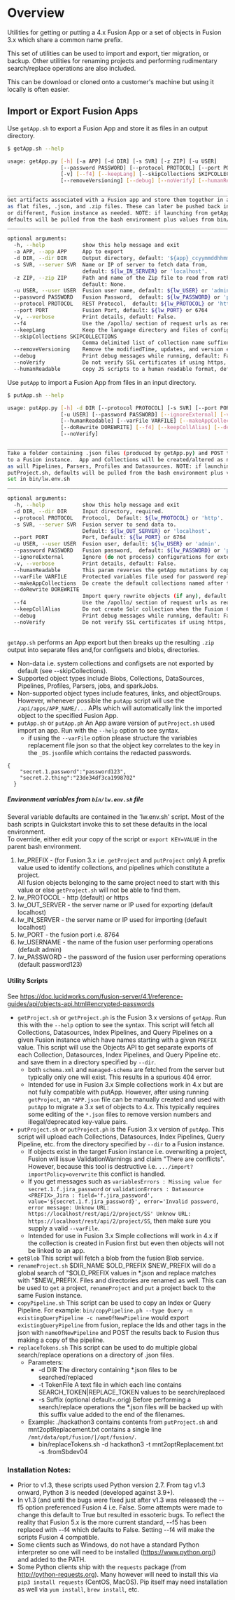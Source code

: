 # Overview

Utilities for getting or putting a 4.x Fusion App or a set of objects in Fusion 3.x which share a common name prefix.

This set of utilities can be used to import and export, tier migration, or backup.
Other utilities for renaming projects and performing rudimentary search/replace operations
are also included.

This  can be download or cloned onto a customer's machine but using it locally is often easier.

##  Import or Export Fusion Apps

Use `getApp.sh` to export a Fusion App and store it as files in an output directory.
```bash
$ getApp.sh --help

usage: getApp.py [-h] [-a APP] [-d DIR] [-s SVR] [-z ZIP] [-u USER]
                 [--password PASSWORD] [--protocol PROTOCOL] [--port PORT]
                 [-v] [--f4] [--keepLang] [--skipCollections SKIPCOLLECTIONS]
                 [--removeVersioning] [--debug] [--noVerify] [--humanReadable]

______________________________________________________________________________
Get artifacts associated with a Fusion app and store them together in a folder 
as flat files, .json, and .zip files. These can later be pushed back into the same, 
or different, Fusion instance as needed. NOTE: if launching from getApp.sh, 
defaults will be pulled from the bash environment plus values from bin/lw.env.sh
______________________________________________________________________________

optional arguments:
  -h, --help            show this help message and exit
  -a APP, --app APP     App to export
  -d DIR, --dir DIR     Output directory, default: '${app}_ccyymmddhhmm'.
  -s SVR, --server SVR  Name or IP of server to fetch data from, 
                        default: ${lw_IN_SERVER} or 'localhost'.
  -z ZIP, --zip ZIP     Path and name of the Zip file to read from rather than using an export from --server, 
                        default: None.
  -u USER, --user USER  Fusion user name, default: ${lw_USER} or 'admin'.
  --password PASSWORD   Fusion Password,  default: ${lw_PASSWORD} or 'password123'.
  --protocol PROTOCOL   REST Protocol,  default: ${lw_PROTOCOL} or 'http'.
  --port PORT           Fusion Port, default: ${lw_PORT} or 6764
  -v, --verbose         Print details, default: False.
  --f4                  Use the /apollo/ section of request urls as required by 4.x.  Default=False.
  --keepLang            Keep the language directory and files of configsets.  This is removed by default for brevity.
  --skipCollections SKIPCOLLECTIONS
                        Comma delimited list of collection name suffixes to skip, e.g. _signals; default=_signals,signals_aggr,job_reports,query_rewrite,_query_rewrite_staging,user_prefs
  --removeVersioning    Remove the modifiedTime, updates, and version elements from JSON objects since these will always flag as a change, default=false
  --debug               Print debug messages while running, default: False.
  --noVerify            Do not verify SSL certificates if using https, default: False.
  --humanReadable       copy JS scripts to a human readable format, default: False.

```
Use `putApp` to import a Fusion App from files in an input directory.

```bash
$ putApp.sh --help

usage: putApp.py [-h] -d DIR [--protocol PROTOCOL] [-s SVR] [--port PORT]
                 [-u USER] [--password PASSWORD] [--ignoreExternal] [-v]
                 [--humanReadable] [--varFile VARFILE] [--makeAppCollections]
                 [--doRewrite DOREWRITE] [--f4] [--keepCollAlias] [--debug]
                 [--noVerify]

______________________________________________________________________________
Take a folder containing .json files (produced by getApp.py) and POST the contents 
to a Fusion instance.  App and Collections will be created/altered as needed, 
as will Pipelines, Parsers, Profiles and Datasources. NOTE: if launching from 
putProject.sh, defaults will be pulled from the bash environment plus values 
set in bin/lw.env.sh
______________________________________________________________________________

optional arguments:
  -h, --help            show this help message and exit
  -d DIR, --dir DIR     Input directory, required.
  --protocol PROTOCOL   Protocol,  Default: ${lw_PROTOCOL} or 'http'.
  -s SVR, --server SVR  Fusion server to send data to. 
                        Default: ${lw_OUT_SERVER} or 'localhost'.
  --port PORT           Port, Default: ${lw_PORT} or 6764
  -u USER, --user USER  Fusion user, default: ${lw_USER} or 'admin'.
  --password PASSWORD   Fusion password,  default: ${lw_PASSWORD} or 'password123'.
  --ignoreExternal      Ignore (do not process) configurations for external Solr clusters (*_SC.json) and their associated collections (*_COL.json). default: False
  -v, --verbose         Print details, default: False.
  --humanReadable       This param reverses the getApp mutations by copying human readable script to the script element of pipeline stages, default: False.
  --varFile VARFILE     Protected variables file used for password replacement (if needed) default: None.
  --makeAppCollections  Do create the default collections named after the App default: False.
  --doRewrite DOREWRITE
                        Import query rewrite objects (if any), default: False.
  --f4                  Use the /apollo/ section of request urls as required by 4.x:  Default=False.
  --keepCollAlias       Do not create Solr collection when the Fusion Collection name does not match the Solr collection. Instead, fail if the collection does not exist.  default: True.
  --debug               Print debug messages while running, default: False.
  --noVerify            Do not verify SSL certificates if using https, default: False.
 
```

 
`getApp.sh` performs an App export but then breaks up the resulting `.zip` output into separate files and,for configsets and blobs, directories.
  * Non-data i.e. system collections and configsets are not exported by default (see --skipCollections).
  * Supported object types include Blobs, Collections, DataSources, Pipelines, Profiles, Parsers, jobs, and sparkJobs. 
  * Non-supported object types include features, links, and objectGroups.  
  However, whenever possible the `putApp` script will use the `/api/apps/APP_NAME/...` APIs
  which will automatically link the imported object to the specified Fusion App.
* `putApp.sh` or `putApp.ph`  An App aware version of `putProject.sh` used import an app.  Run with the `--help` option to see syntax.
  * if using the `--varFile` option please structure the variables replacement file json so that
  the object key correlates to the key in the `_DS.json`file which contains the redacted passwords.

```
{ 
    "secret.1.password":"password123",
    "secret.2.thing":"23de34df3ca1998702"
  }
```

##### Environment variables from `bin/lw.env.sh` file

Several variable defaults are contained in the 'lw.env.sh' script. Most of the bash scripts in Quickstart invoke this to set these defaults in the local environment.  
To override, either edit your copy of the script or `export KEY=VALUE` in the parent bash environment.  
 1. lw_PREFIX - (for Fusion 3.x i.e. `getProject` and `putProject` only) A prefix value used to identify collections, and pipelines which constitute a project.  
 All fusion objects belonging to the same project need to start with this value or else `getProject.sh` will not be 
 able to find them.
 2. lw_PROTOCOL - http (default) or https
 3. lw_OUT_SERVER - the server name or IP used for exporting (default localhost)
 4. lw_IN_SERVER - the server name or IP used for importing (default localhost) 
 5. lw_PORT - the fusion port i.e. 8764
 6. lw_USERNAME - the name of the fusion user performing operations (default admin)
 7. lw_PASSWORD - the password of the fusion user performing operations (default password123)
 
#### Utility Scripts

See https://doc.lucidworks.com/fusion-server/4.1/reference-guides/api/objects-api.html#encrypted-passwords
* `getProject.sh` or `getProject.ph` is the Fusion 3.x versions of `getApp`. Run this with the `--help` option to see the syntax. 
This script will fetch all Collections, Datasources, Index Pipelines, and Query Pipelines on a given Fusion instance which have names starting
 with a given `PREFIX` value.  This script will use the Objects API to get separate exports of each Collection, Datasources, Index Pipelines, and Query Pipeline etc. and save them in a directory specified by `--dir`.
   * both `schema.xml` and `managed-schema` are fetched from the server but typically only one will exist.  This results in a spurious 404 error.
   * Intended for use in Fusion 3.x  Simple collections work in 4.x but are not fully compatible with putApp.  However, after using running `getProject`, 
   an `*APP.json` file can be manually created and used with `putApp` to migrate a 3.x set of objects to 4.x.  This typically requires some editing of 
   the `*.json` files to remove version numbers and illegal/deprecated key-value pairs.    
* `putProject.sh` or `putProject.ph` is the Fusion 3.x version of `putApp`.  This script will upload each Collections, Datasources, Index Pipelines, Query Pipeline, etc. from the directory specified by `--dir` to a Fusion instance.
  * If objects exist in the target Fusion instance i.e. overwriting a project, Fusion will issue ValidationWarnings and claim "There are conflicts". However, because this tool is destructive i.e. `.../import?importPolicy=overwrite` this conflict is handled.
  * If you get messages such as `variablesErrors : Missing value for secret.1.f.jira_password` or `validationErrors : Datasource <PREFIX>_Jira : field='f.jira_password', value='${secret.1.f.jira_password}', error='Invalid password, error message: Unknow URL: https://localhost/rest/api/2/project/SS' Unknow URL: https://localhost/rest/api/2/project/SS`, then make sure you supply a valid `--varFile`.
  * Intended for use in Fusion 3.x  Simple collections will work in 4.x if the collection is created in Fusion first but even then objects will not be linked to an app.
* `getBlob` This script will fetch a blob from the fusion Blob service.
* `renameProject.sh` $DIR_NAME $OLD_PREFIX $NEW_PREFIX will do a global search of "$OLD_PREFIX values in *.json and replace matches with "$NEW_PREFIX.  Files and directories are renamed as well.  This can be used to `get` a project, `renameProject` and `put` a project back to the same Fusion instance. 
* `copyPipeline.sh`  This script can be used to copy an Index or Query Pipeline. For example: `bin/copyPipeline.ph --type Query -n existingQueryPipeline -c nameOfNewPipeline` would export `existingQueryPipeline` from fusion, replace the Ids and other tags in the json with `nameOfNewPipeline` and POST the results back to Fusion thus making a copy of the pipeline.
* `replaceTokens.sh` This script can be used to do multiple global search/replace operations on a directory of .json files.
  * Parameters: 
    * -d DIR  The directory containing *.json files to be searched/replaced
    * -t TokenFile  A text file in which each line contains SEARCH_TOKEN|REPLACE_TOKEN values to be search/replaced
    * -s Suffix (optional default=.orig)  Before performing a search/replace operations the *.json files will be backed up with this suffix value added to the end of the filenames. 
  * Example: ./hackathon3 contains contents from `putProject.sh` and mnt2optReplacement.txt contains a single line `/mnt/data/opt/fusion/|/opt/fusion/`. 
    * bin/replaceTokens.sh -d hackathon3 -t mnt2optReplacement.txt -s .fromSbdev04

### Installation Notes:

* Prior to v1.3, these scripts used Python version 2.7. From tag v1.3 onward, Python 3 is needed (developed against 3.9+).
* In v1.3 (and until the bugs were fixed just after v1.3 was released) the --f5 option preferenced Fusion 4 i.e. False.  Some attempts were made to change this default to True but resulted in essoteric bugs.  To reflect the reality that Fusion 5.x is the more current standard, --f5 has been replaced with --f4 which defaults to False.  Setting --f4 will make the scripts Fusion 4 compatible. 
* Some clients such as Windows, do not have a standard Python interpreter so one will need to be installed (https://www.python.org/) and added to the PATH.
* Some Python clients ship with the `requests` package (from http://python-requests.org). Many however will need to install this via 
`pip3 install requests` (CentOS, MacOS).  Pip itself may need installation as well via `yum install`, `brew install`, etc.
 